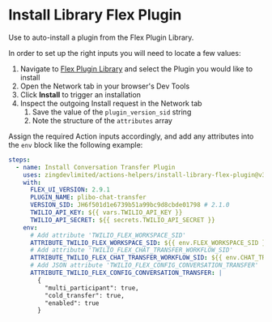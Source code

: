 # Install Library Flex Plugin

Use to auto-install a plugin from the Flex Plugin Library.

In order to set up the right inputs you will need to locate a few values:

1. Navigate to [Flex Plugin Library](https://flex.twilio.com/admin/plugins/library) and select the Plugin you would like to install
2. Open the Network tab in your browser's Dev Tools
3. Click **Install** to trigger an installation
4. Inspect the outgoing Install request in the Network tab
   1. Save the value of the `plugin_version_sid` string
   2. Note the structure of the `attributes` array

Assign the required Action inputs accordingly, and add any attributes into the `env` block like the following example:

```yaml
steps:
  - name: Install Conversation Transfer Plugin
    uses: zingdevlimited/actions-helpers/install-library-flex-plugin@v3
    with:
      FLEX_UI_VERSION: 2.9.1
      PLUGIN_NAME: plibo-chat-transfer
      VERSION_SID: JH6f501d1e6739b51a99bc9d8cbde01798 # 2.1.0
      TWILIO_API_KEY: ${{ vars.TWILIO_API_KEY }}
      TWILIO_API_SECRET: ${{ secrets.TWILIO_API_SECRET }}
    env:
      # Add attribute 'TWILIO_FLEX_WORKSPACE_SID'
      ATTRIBUTE_TWILIO_FLEX_WORKSPACE_SID: ${{ env.FLEX_WORKSPACE_SID }}
      # Add attribute 'TWILIO_FLEX_CHAT_TRANSFER_WORKFLOW_SID'
      ATTRIBUTE_TWILIO_FLEX_CHAT_TRANSFER_WORKFLOW_SID: ${{ env.CHAT_TRANSFER_WORKFLOW_SID }}
      # Add JSON attribute 'TWILIO_FLEX_CONFIG_CONVERSATION_TRANSFER'
      ATTRIBUTE_TWILIO_FLEX_CONFIG_CONVERSATION_TRANSFER: |
        {
          "multi_participant": true,
          "cold_transfer": true,
          "enabled": true
        }
```